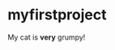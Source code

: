 # myfirstproject
<!DOCTYPE html>
  <html>
    <head>
    <meta charset+"uft-8">
    <title>module 2 scratch pad</title>
    </head>
    <body>
      <p>My cat is <strong>very</strong> grumpy!</p>
    </body>
  </html>
